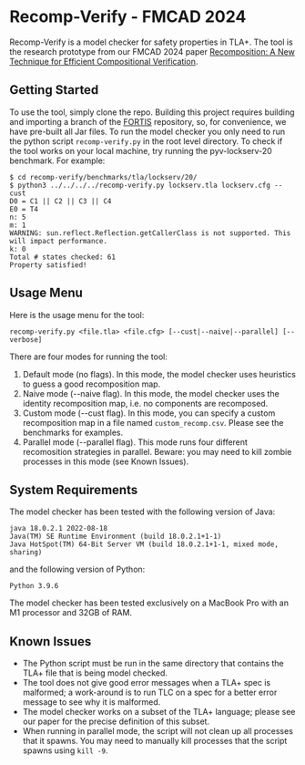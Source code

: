 # Recomp-Verify - FMCAD 2024

Recomp-Verify is a model checker for safety properties in TLA+.
The tool is the research prototype from our FMCAD 2024 paper [Recomposition: A New Technique for Efficient Compositional Verification](https://iandardik.github.io/assets/papers/recomp_fmcad24.pdf).

## Getting Started

To use the tool, simply clone the repo.
Building this project requires building and importing a branch of the [FORTIS](https://github.com/iandardik/LTS-Robustness/tree/decomp) repository, so, for convenience, we have pre-built all Jar files.
To run the model checker you only need to run the python script ``recomp-verify.py`` in the root level directory.
To check if the tool works on your local machine, try running the pyv-lockserv-20 benchmark.
For example:
```
$ cd recomp-verify/benchmarks/tla/lockserv/20/
$ python3 ../../../../recomp-verify.py lockserv.tla lockserv.cfg --cust
D0 = C1 || C2 || C3 || C4
E0 = T4
n: 5
m: 1
WARNING: sun.reflect.Reflection.getCallerClass is not supported. This will impact performance.
k: 0
Total # states checked: 61
Property satisfied!
```

## Usage Menu

Here is the usage menu for the tool:
```
recomp-verify.py <file.tla> <file.cfg> [--cust|--naive|--parallel] [--verbose]
```
There are four modes for running the tool:
1. Default mode (no flags). In this mode, the model checker uses heuristics to guess a good recomposition map.
1. Naive mode (--naive flag). In this mode, the model checker uses the identity recomposition map, i.e. no components are recomposed.
1. Custom mode (--cust flag). In this mode, you can specify a custom recomposition map in a file named ``custom_recomp.csv``. Please see the benchmarks for examples.
1. Parallel mode (--parallel flag). This mode runs four different recomosition strategies in parallel. Beware: you may need to kill zombie processes in this mode (see Known Issues).

## System Requirements

The model checker has been tested with the following version of Java:
```
java 18.0.2.1 2022-08-18
Java(TM) SE Runtime Environment (build 18.0.2.1+1-1)
Java HotSpot(TM) 64-Bit Server VM (build 18.0.2.1+1-1, mixed mode, sharing)
```
and the following version of Python:
```
Python 3.9.6
```
The model checker has been tested exclusively on a MacBook Pro with an M1 processor and 32GB of RAM.

## Known Issues
- The Python script must be run in the same directory that contains the TLA+ file that is being model checked.
- The tool does not give good error messages when a TLA+ spec is malformed; a work-around is to run TLC on a spec for a better error message to see why it is malformed.
- The model checker works on a subset of the TLA+ language; please see our paper for the precise definition of this subset.
- When running in parallel mode, the script will not clean up all processes that it spawns. You may need to manually kill processes that the script spawns using ``kill -9``.
